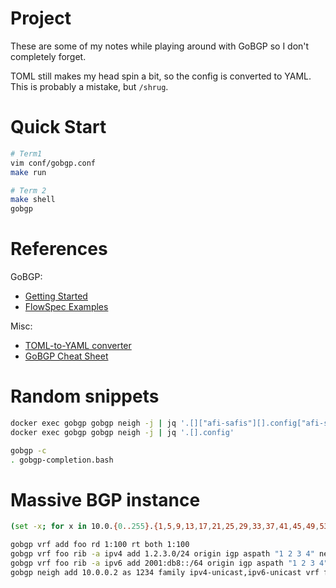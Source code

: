 # Project
These are some of my notes while playing around with GoBGP so I don't completely forget.

TOML still makes my head spin a bit, so the config is converted to YAML.
This is probably a mistake, but `/shrug`.

# Quick Start
```sh
# Term1
vim conf/gobgp.conf
make run

# Term 2
make shell
gobgp
```

# References
GoBGP:
* [Getting Started](https://github.com/osrg/gobgp/blob/master/docs/sources/getting-started.md)
* [FlowSpec Examples](https://github.com/osrg/gobgp/blob/master/docs/sources/flowspec.md)

Misc:
* [TOML-to-YAML converter](https://www.convertsimple.com/convert-toml-to-yaml/)
* [GoBGP Cheat Sheet](https://arthurchiao.art/blog/gobgp-cheat-sheet/)

# Random snippets
```sh
docker exec gobgp gobgp neigh -j | jq '.[]["afi-safis"][].config["afi-safi-name"]'
docker exec gobgp gobgp neigh -j | jq '.[].config'
```

```sh
gobgp -c
. gobgp-completion.bash
```

# Massive BGP instance
```sh
(set -x; for x in 10.0.{0..255}.{1,5,9,13,17,21,25,29,33,37,41,45,49,53,57,61,65,69,73,77,81,85,89,93,97,101,105,109,113,117,121,125,129,133,137,141,145,149,153,157,161,165,169,173,177,181,185,189,193,197,201,205,209,213,217,221,225,229,233,237,241,245,249,253}/30; do ip addr add $x dev eth0; done)

gobgp vrf add foo rd 1:100 rt both 1:100
gobgp vrf foo rib -a ipv4 add 1.2.3.0/24 origin igp aspath "1 2 3 4" nexthop "1.2.3.4"
gobgp vrf foo rib -a ipv6 add 2001:db8::/64 origin igp aspath "1 2 3 4" nexthop "2001:db8::1"
gobgp neigh add 10.0.0.2 as 1234 family ipv4-unicast,ipv6-unicast vrf foo
```
